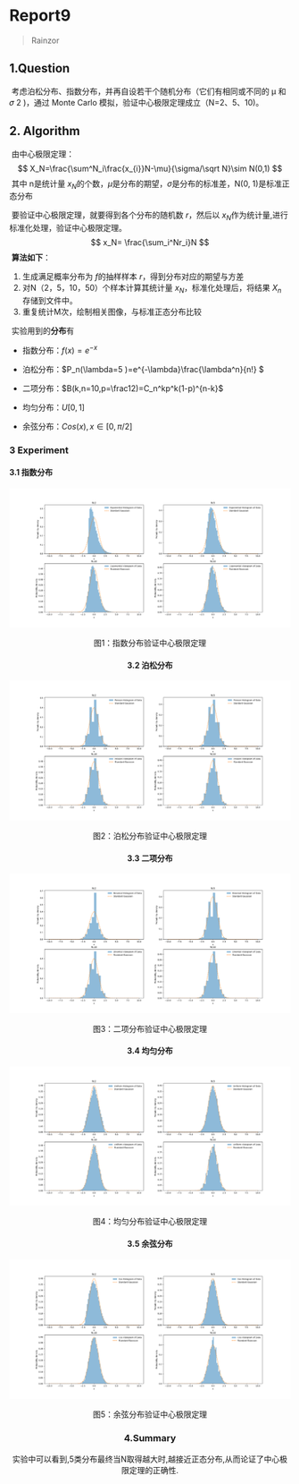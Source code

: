 # Report9

> Rainzor

## 1.Question

​	考虑泊松分布、指数分布，并再自设若干个随机分布（它们有相同或不同的 μ 和 𝜎 2 )，通过 Monte Carlo 模拟，验证中心极限定理成立（N=2、5、10)。

## 2. Algorithm

​	由中心极限定理：
$$
X_N=\frac{\sum^N_i\frac{x_{i}}N-\mu}{\sigma/\sqrt N}\sim N(0,1)
$$
​	其中 n是统计量 $x_N$的个数，$\mu$是分布的期望，$\sigma$是分布的标准差，N(0, 1)是标准正态分布

​	要验证中心极限定理，就要得到各个分布的随机数 $r$，然后以 $x_N$作为统计量,进行标准化处理，验证中心极限定理。
$$
x_N= \frac{\sum_i^Nr_i}N
$$
​	**算法如下**：

1. 生成满足概率分布为 $f$的抽样样本 $r$，得到分布对应的期望与方差
2. 对N（2，5，10，50）个样本计算其统计量 $x_N$，标准化处理后，将结果 $X_n$ 存储到文件中。
3. 重复统计M次，绘制相关图像，与标准正态分布比较



​	实验用到的**分布**有

- 指数分布：$f(x)=e^{-x}$

- 泊松分布：$P_n(\lambda=5 )=e^{-\lambda}\frac{\lambda^n}{n!} $

- 二项分布：$B(k,n=10,p=\frac12)=C_n^kp^k(1-p)^{n-k}$

- 均匀分布：$U[0,1]$

- 余弦分布：$Cos(x),x\in[0,\pi/2]$

  

### 3 Experiment

#### 3.1 指数分布

![](.\img\Exponential.png)
<center><p> 图1：指数分布验证中心极限定理

#### 3.2 泊松分布

![](.\img\Poisson.png)

<center><p> 图2：泊松分布验证中心极限定理

#### 3.3 二项分布

![](.\img\Binomial.png)

<center><p> 图3：二项分布验证中心极限定理

#### 3.4 均匀分布

![](.\img\Uniform.png)

<center><p> 图4：均匀分布验证中心极限定理

#### 3.5 余弦分布

![](.\img\Cos.png)

<center><p> 图5：余弦分布验证中心极限定理

### 4.Summary

​	实验中可以看到,5类分布最终当N取得越大时,越接近正态分布,从而论证了中心极限定理的正确性.
